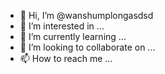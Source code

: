 - 👋 Hi, I’m @wanshumplongasdsd
- 👀 I’m interested in ...
- 🌱 I’m currently learning ...
- 💞️ I’m looking to collaborate on ...
- 📫 How to reach me ...

<!---
wanshumplongasdsd/wanshumplongasdsd is a ✨ special ✨ repository because its `README.md` (this file) appears on your GitHub profile.
You can click the Preview link to take a look at your changes.
--->
